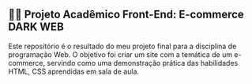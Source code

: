 ## 🕴🏼 Projeto Acadêmico Front-End: E-commerce DARK WEB
Este repositório é o resultado do meu projeto final para a disciplina de programação Web. O objetivo foi criar um site com a temática de um e-commerce, servindo como uma demonstração prática das habilidades HTML, CSS aprendidas em sala de aula.
